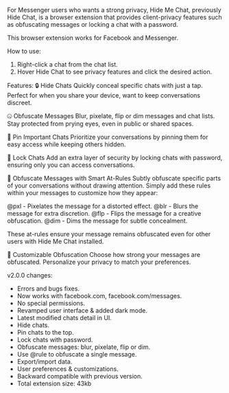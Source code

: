 For Messenger users who wants a strong privacy, Hide Me Chat, previously Hide Chat, is a browser extension that provides client-privacy features such as obfuscating messages or locking a chat with a password.

This browser extension works for Facebook and Messenger.

How to use:
1. Right-click a chat from the chat list.
2. Hover Hide Chat to see privacy features and click the desired action.

Features:
🔒 Hide Chats
Quickly conceal specific chats with just a tap. Perfect for when you share your device, want to keep conversations discreet.

🤐 Obfuscate Messages
Blur, pixelate, flip or dim messages and chat lists. Stay protected from prying eyes, even in public or shared spaces.

📌 Pin Important Chats
Prioritize your conversations by pinning them for easy access while keeping others hidden.

🔐 Lock Chats
Add an extra layer of security by locking chats with password, ensuring only you can access conversations.

📐 Obfuscate Messages with Smart At-Rules
Subtly obfuscate specific parts of your conversations without drawing attention. Simply add these rules within your messages to customize how they appear:

@pxl - Pixelates the message for a distorted effect.
@blr - Blurs the message for extra discretion.
@flp - Flips the message for a creative obfuscation.
@dim - Dims the message for subtle concealment.

These at-rules ensure your message remains obfuscated even for other users with Hide Me Chat installed.

🎨 Customizable Obfuscation
Choose how strong your messages are obfuscated. Personalize your privacy to match your preferences.

v2.0.0 changes:
* Errors and bugs fixes.
* Now works with facebook.com, facebook.com/messages.
* No special permissions.
* Revamped user interface & added dark mode. 
* Latest modified chats detail in UI.
* Hide chats.
* Pin chats to the top.
* Lock chats with password.
* Obfuscate messages: blur, pixelate, flip or dim.
* Use @rule to obfuscate a single message.
* Export/import data.
* User preferences & customizations.
* Backward compatible with previous version.
* Total extension size: 43kb
